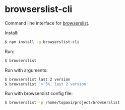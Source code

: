 browserslist-cli
================

Command line interface for [browserslist](https://github.com/ai/browserslist).

Install:

```sh
$ npm install -g browserslist-cli
```

Run:

```sh
$ browserslist
```

Run with arguments:

```sh
$ browserslist last 2 version
$ browserslist '> 5%, last 2 version'
```

Run with browserslist config file:

```sh
$ browserslist -p /home/topaxi/project/browserslist
```
